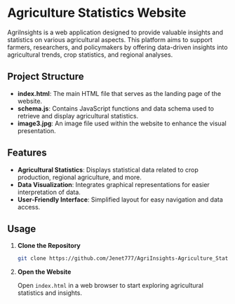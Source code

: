 # Agriculture Statistics Website

AgriInsights is a web application designed to provide valuable insights and statistics on various agricultural aspects. This platform aims to support farmers, researchers, and policymakers by offering data-driven insights into agricultural trends, crop statistics, and regional analyses.

## Project Structure

- **index.html**: The main HTML file that serves as the landing page of the website.
- **schema.js**: Contains JavaScript functions and data schema used to retrieve and display agricultural statistics.
- **image3.jpg**: An image file used within the website to enhance the visual presentation.

## Features

- **Agricultural Statistics**: Displays statistical data related to crop production, regional agriculture, and more.
- **Data Visualization**: Integrates graphical representations for easier interpretation of data.
- **User-Friendly Interface**: Simplified layout for easy navigation and data access.

## Usage

1. **Clone the Repository**

   ```bash
   git clone https://github.com/Jenet777/AgriInsights-Agriculture_Statistics_Website.git
   ```

2. **Open the Website**

   Open `index.html` in a web browser to start exploring agricultural statistics and insights.
